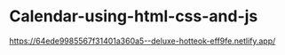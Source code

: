 # Calendar-using-html-css-and-js

https://64ede9985567f31401a360a5--deluxe-hotteok-eff9fe.netlify.app/
